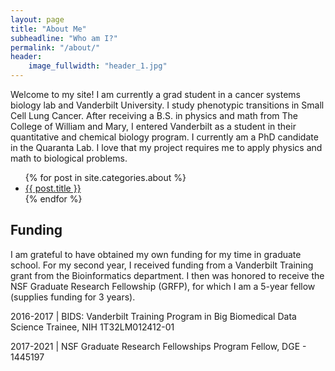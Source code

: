 ```yaml
---
layout: page
title: "About Me"
subheadline: "Who am I?"
permalink: "/about/"
header:
    image_fullwidth: "header_1.jpg"
---
```



Welcome to my site! I am currently a grad student in a cancer systems biology lab and Vanderbilt University. I study phenotypic transitions in Small Cell Lung Cancer. After receiving a B.S. in physics and math from The College of William and Mary, I entered Vanderbilt as a student in their quantitative and chemical biology program. I currently am a PhD candidate in the Quaranta Lab. I love that my project requires me to apply physics and math to biological problems.

<ul>
    {% for post in site.categories.about %}
    <li><a href="{{ site.url }}{{ site.baseurl }}{{ post.url }}"><stronglist>{{ post.title }}</stronglist></a></li>
    {% endfor %}
</ul>



## Funding

I am grateful to have obtained my own funding for my time in graduate school. For my second year, I received funding from a Vanderbilt Training grant from the Bioinformatics department. I then was honored to receive the NSF Graduate Research Fellowship (GRFP), for which I am a 5-year fellow (supplies funding for 3 years).

2016-2017 | BIDS: Vanderbilt Training Program in Big Biomedical Data
Science Trainee,
NIH 1T32LM012412-01

2017-2021 | NSF Graduate Research Fellowships Program Fellow, DGE -
1445197
 
